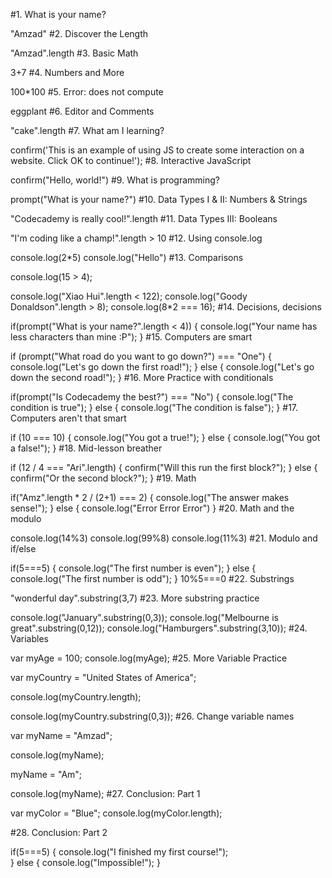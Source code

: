 #1. What is your name?

"Amzad"
#2. Discover the Length

"Amzad".length
#3. Basic Math

3+7
#4. Numbers and More

100*100
#5. Error: does not compute

eggplant
#6. Editor and Comments

"cake".length
#7. What am I learning?

confirm('This is an example of using JS to create some interaction on a website. Click OK to continue!');
#8. Interactive JavaScript

confirm("Hello, world!")
#9. What is programming?

prompt("What is your name?")
#10. Data Types I & II: Numbers & Strings

"Codecademy is really cool!".length
#11. Data Types III: Booleans

"I'm coding like a champ!".length > 10
#12. Using console.log

console.log(2*5)
console.log("Hello")
#13. Comparisons


console.log(15 > 4); 


console.log("Xiao Hui".length < 122);
console.log("Goody Donaldson".length > 8);
console.log(8*2 === 16);
#14. Decisions, decisions

if(prompt("What is your name?".length < 4)) {
    console.log("Your name has less characters than mine :P");
}
#15. Computers are smart

if (prompt("What road do you want to go down?") === "One") 
{
    console.log("Let's go down the first road!");
}
else 
{
    console.log("Let's go down the second road!");
}
#16. More Practice with conditionals

if(prompt("Is Codecademy the best?") === "No")
{
   console.log("The condition is true");
}
else 
{
   console.log("The condition is false");
}
#17. Computers aren't that smart

if (10 === 10)
{
    console.log("You got a true!");
} 
else 
{
    console.log("You got a false!");
}
#18. Mid-lesson breather

if (12 / 4 === "Ari".length) {
    confirm("Will this run the first block?");
} else {
    confirm("Or the second block?");
}
#19. Math

if("Amz".length * 2 / (2+1) === 2)
{
    console.log("The answer makes sense!");
} else {
    console.log("Error Error Error")
}
#20. Math and the modulo

console.log(14%3)
console.log(99%8)
console.log(11%3)
#21. Modulo and if/else

if(5===5) {
    console.log("The first number is even");
} else {
    console.log("The first number is odd");
} 10%5===0
#22. Substrings

"wonderful day".substring(3,7)
#23. More substring practice

console.log("January".substring(0,3));
console.log("Melbourne is great".substring(0,12));
console.log("Hamburgers".substring(3,10));
#24. Variables

var myAge = 100;
console.log(myAge);
#25. More Variable Practice


var myCountry = "United States of America";


console.log(myCountry.length);


console.log(myCountry.substring(0,3));
#26. Change variable names


var myName = "Amzad";

console.log(myName);

myName = "Am";

console.log(myName);
#27. Conclusion: Part 1

var myColor = "Blue";
console.log(myColor.length);

#28. Conclusion: Part 2

if(5===5)
{
    console.log("I finished my first course!");   
}
else
{
    console.log("Impossible!");
}
